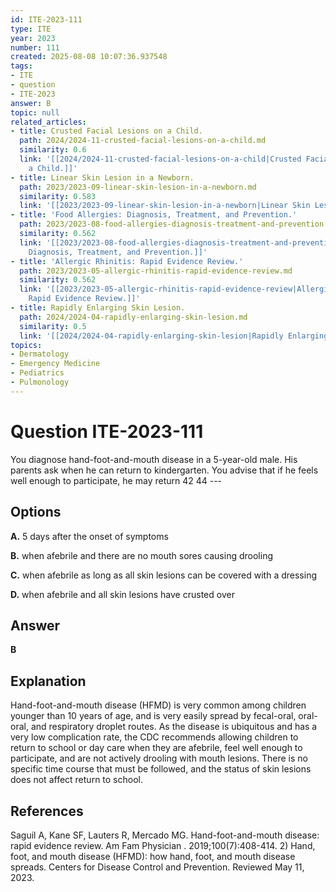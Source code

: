 ```yaml
---
id: ITE-2023-111
type: ITE
year: 2023
number: 111
created: 2025-08-08 10:07:36.937548
tags:
- ITE
- question
- ITE-2023
answer: B
topic: null
related_articles:
- title: Crusted Facial Lesions on a Child.
  path: 2024/2024-11-crusted-facial-lesions-on-a-child.md
  similarity: 0.6
  link: '[[2024/2024-11-crusted-facial-lesions-on-a-child|Crusted Facial Lesions on
    a Child.]]'
- title: Linear Skin Lesion in a Newborn.
  path: 2023/2023-09-linear-skin-lesion-in-a-newborn.md
  similarity: 0.583
  link: '[[2023/2023-09-linear-skin-lesion-in-a-newborn|Linear Skin Lesion in a Newborn.]]'
- title: 'Food Allergies: Diagnosis, Treatment, and Prevention.'
  path: 2023/2023-08-food-allergies-diagnosis-treatment-and-prevention.md
  similarity: 0.562
  link: '[[2023/2023-08-food-allergies-diagnosis-treatment-and-prevention|Food Allergies:
    Diagnosis, Treatment, and Prevention.]]'
- title: 'Allergic Rhinitis: Rapid Evidence Review.'
  path: 2023/2023-05-allergic-rhinitis-rapid-evidence-review.md
  similarity: 0.562
  link: '[[2023/2023-05-allergic-rhinitis-rapid-evidence-review|Allergic Rhinitis:
    Rapid Evidence Review.]]'
- title: Rapidly Enlarging Skin Lesion.
  path: 2024/2024-04-rapidly-enlarging-skin-lesion.md
  similarity: 0.5
  link: '[[2024/2024-04-rapidly-enlarging-skin-lesion|Rapidly Enlarging Skin Lesion.]]'
topics:
- Dermatology
- Emergency Medicine
- Pediatrics
- Pulmonology
---
```


# Question ITE-2023-111

You diagnose hand-foot-and-mouth disease in a 5-year-old male. His parents ask when he can return to kindergarten. You advise that if he feels well enough to participate, he may return 42 44 ---

## Options

**A.** 5 days after the onset of symptoms

**B.** when afebrile and there are no mouth sores causing drooling

**C.** when afebrile as long as all skin lesions can be covered with a dressing

**D.** when afebrile and all skin lesions have crusted over

## Answer

**B**

## Explanation

Hand-foot-and-mouth disease (HFMD) is very common among children younger than 10 years of age, and is very easily spread by fecal-oral, oral-oral, and respiratory droplet routes. As the disease is ubiquitous and has a very low complication rate, the CDC recommends allowing children to return to school or day care when they are afebrile, feel well enough to participate, and are not actively drooling with mouth lesions. There is no specific time course that must be followed, and the status of skin lesions does not affect return to school.

## References

Saguil A, Kane SF, Lauters R, Mercado MG. Hand-foot-and-mouth disease: rapid evidence review. Am Fam Physician . 2019;100(7):408-414. 2) Hand, foot, and mouth disease (HFMD): how hand, foot, and mouth disease spreads. Centers for Disease Control and Prevention. Reviewed May 11, 2023.
